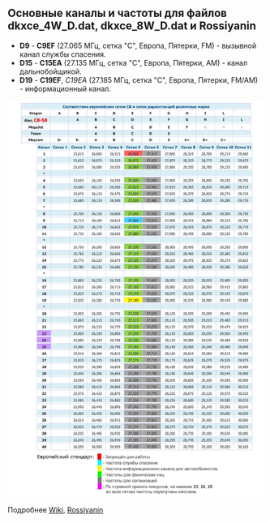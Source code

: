 
## Основные каналы и частоты для файлов dkxce_4W_D.dat, dkxce_8W_D.dat и Rossiyanin

* **D9** - **C9EF** (27.065 МГц, сетка "С", Европа, Пятерки, FM) - вызывной канал службы спасения. 
* **D15** - **C15EA** (27.135 МГц, сетка "С", Европа, Пятерки, AM) - канал дальнобойщикой.
* **D19** - **C19EF**, *C19EA* (27.185 МГц, сетка "С", Европа, Пятерки, FM/AM) - информационный канал. 

<img src="NET.jpg"/>

Подробнее [Wiki](https://ru.wikipedia.org/wiki/%D0%A1%D0%B8-%D0%91%D0%B8), [Rossiyanin](https://popgun.ru/viewtopic.php?f=207&t=891574)
